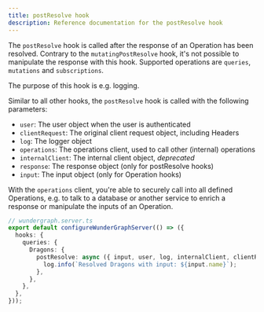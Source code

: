 ```yaml
---
title: postResolve hook
description: Reference documentation for the postResolve hook
---
```


The `postResolve` hook is called after the response of an Operation has been resolved.
Contrary to the `mutatingPostResolve` hook,
it's not possible to manipulate the response with this hook.
Supported operations are `queries`, `mutations` and `subscriptions`.

The purpose of this hook is e.g. logging.

Similar to all other hooks,
the `postResolve` hook is called with the following parameters:

- `user`: The user object when the user is authenticated
- `clientRequest`: The original client request object, including Headers
- `log`: The logger object
- `operations`: The operations client, used to call other (internal) operations
- `internalClient`: The internal client object, _deprecated_
- `response`: The response object (only for postResolve hooks)
- `input`: The input object (only for Operation hooks)

With the `operations` client,
you're able to securely call into all defined Operations,
e.g. to talk to a database or another service to enrich a response or manipulate the inputs of an Operation.

```typescript
// wundergraph.server.ts
export default configureWunderGraphServer(() => ({
  hooks: {
    queries: {
      Dragons: {
        postResolve: async ({ input, user, log, internalClient, clientRequest, response }) => {
          log.info(`Resolved Dragons with input: ${input.name}`);
        },
      },
    },
  },
}));
```
